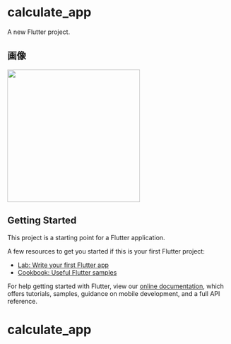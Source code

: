 # calculate_app

A new Flutter project.

## 画像
<img src="images.githubusercontent.com/92189386/157149428-a6cca5e7-4883-46f8-999a-cfe5be91a112.png" width="300">

## Getting Started

This project is a starting point for a Flutter application.

A few resources to get you started if this is your first Flutter project:

- [Lab: Write your first Flutter app](https://flutter.dev/docs/get-started/codelab)
- [Cookbook: Useful Flutter samples](https://flutter.dev/docs/cookbook)

For help getting started with Flutter, view our
[online documentation](https://flutter.dev/docs), which offers tutorials,
samples, guidance on mobile development, and a full API reference.
# calculate_app
